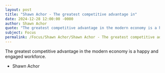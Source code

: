 ```yaml
---
layout: post
title: "Shawn Achor - The greatest competitive advantage in"
date: 2024-12-28 12:00:00 -0000
author: Shawn Achor
quote: "The greatest competitive advantage in the modern economy is a happy and engaged workforce."
subject: Focus
permalink: /Focus/Shawn Achor/Shawn Achor - The greatest competitive advantage in
---
```


The greatest competitive advantage in the modern economy is a happy and engaged workforce.

- Shawn Achor

